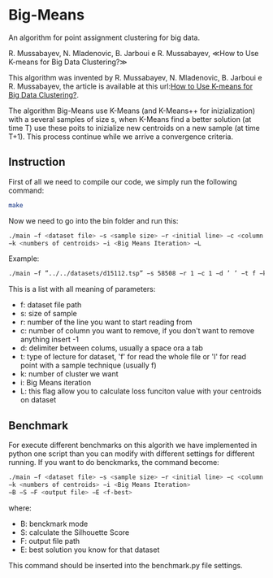 # Big-Means

An algorithm for point assignment clustering for big data.

R. Mussabayev, N. Mladenovic, B. Jarboui e R. Mussabayev, ≪How to Use K-means for Big Data Clustering?≫

This algorithm was invented by R. Mussabayev, N. Mladenovic, B. Jarboui e R. Mussabayev, the article is available at this url:[How to Use K-means for Big Data Clustering?](https://www.sciencedirect.com/science/article/pii/S0031320322007488).


The algorithm Big-Means use K-Means (and K-Means++ for inizialization) with a several samples of size s, when K-Means find a better solution (at time T) use these poits to inizialize new centroids on a new sample (at time T+1). This process continue while we arrive a convergence criteria.

## Instruction 

First of all we need to compile our code, we simply run the following command:

```bash
make 
```

Now we need to go into the bin folder and run this:

```bash
./main −f <dataset file> −s <sample size> −r <initial line> −c <column to remove> −d <delimiter> −t <type of reading>
−k <numbers of centroids> −i <Big Means Iteration> −L
```

Example: 
```bash
./main −f ”../../datasets/d15112.tsp” −s 58508 −r 1 −c 1 −d ’ ’ −t f −k 2 −i 10 −L
```

This is a list with all meaning of parameters:
  - f: dataset file path
  - s: size of sample
  - r: number of the line you want to start reading from
  - c: number of column you want to remove, if you don't want to remove anything insert -1
  - d: delimiter between colums, usually a space ora a tab
  - t: type of lecture for dataset, 'f' for read the whole file or 'l' for read point with  a sample technique (usually f)
  - k: number of cluster we want
  - i: Big Means iteration
  - L: this flag allow you to calculate loss funciton value with your centroids on dataset
  
## Benchmark
For execute different benchmarks on this algorith we have implemented in python one script than you can modify with different settings for different running. If you want to do benckmarks, the command become: 

```bash
./main −f <dataset file> −s <sample size> −r <initial line> −c <column to remove> −d <delimiter> −t <type of reading>
−k <numbers of centroids> −i <Big Means Iteration>
−B −S −F <output file> −E <f-best>
```

where:
- B: benckmark mode
- S: calculate the Silhouette Score
- F: output file path
- E: best solution you know for that dataset

This command should be inserted into the benchmark.py file settings.